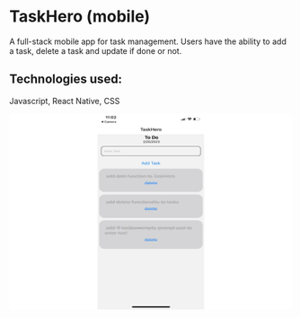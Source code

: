 # TaskHero (mobile)
A full-stack mobile app for task management. Users have the ability to add a task, delete a task and update if done or not.

## Technologies used:
Javascript, React Native, CSS

![alt text](./assets/taskhero.webp)